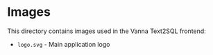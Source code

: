 # Images

This directory contains images used in the Vanna Text2SQL frontend:

- `logo.svg` - Main application logo
